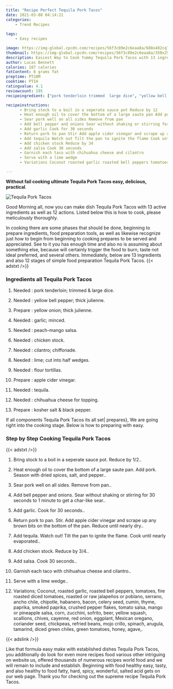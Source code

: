 ```yaml
---
title: "Recipe Perfect Tequila Pork Tacos"
date: 2021-03-08 04:14:21
categories:
    - Trend Recipes
    
tags:
    - Easy recipes

image: https://img-global.cpcdn.com/recipes/56f3c89e2c6eaa8a/680x482cq70/tequila-pork-tacos-recipe-main-photo.jpg
thumbnail: https://img-global.cpcdn.com/recipes/56f3c89e2c6eaa8a/350x250cq70/tequila-pork-tacos-recipe-main-photo.jpg
description: Easiest Way to Cook Yummy Tequila Pork Tacos with 13 ingredients and 12 stages of easy cooking.
author: Lucas Bennett
calories: 187 calories
fatContent: 6 grams fat
preptime: PT28M
cooktime: PT1H
ratingvalue: 4.1
reviewcount: 195
recipeingredient: ["pork tenderloin trimmed  large dice", "yellow bell pepper thick julienne", "yellow onion thick julienne", "garlic minced", "peachmango salsa", "chicken stock", "cilantro chiffonade", "lime cut into half wedges", "flour tortillas", "apple cider vinegar", "tequila", "chihuahua cheese for topping", "kosher salt  black pepper"]

recipeinstructions: 
      - Bring stock to a boil in a seperate sauce pot Reduce by 12 
      - Heat enough oil to cover the bottom of a large saute pan Add pork Season with dried spices salt and pepper 
      - Sear pork well on all sides Remove from pan 
      - Add bell pepper and onions Sear without shaking or stirring for 30 seconds to 1 minute to get a charlike sear 
      - Add garlic Cook for 30 seconds 
      - Return pork to pan Stir Add apple cider vinegar and scrape up any brown bits on the bottom of the pan Reduce until nearly dry 
      - Add tequila Watch out Tilt the pan to ignite the flame Cook until nearly evaporated 
      - Add chicken stock Reduce by 34 
      - Add salsa Cook 30 seconds 
      - Garnish each taco with chihuahua cheese and cilantro 
      - Serve with a lime wedge 
      - Variations Coconut roasted garlic roasted bell peppers tomatoes fire roasted diced tomatoes roasted or raw jalapeos or poblano serrano ancho chile chipotle habanero bacon celery seed cumin thyme paprika smoked paprika crushed pepper flakes tomato salsa mango or pineapple salsa corn zucchini sofrito beer yellow squash scallions chives cayenne red onion eggplant Mexican oregano coriander seed chickpeas refried beans mojo crillo spinach arugula tamarind diced green chiles green tomatoes honey agave

---
```




**Without fail cooking ultimate Tequila Pork Tacos easy, delicious, practical**. 


![Tequila Pork Tacos](https://img-global.cpcdn.com/recipes/56f3c89e2c6eaa8a/680x482cq70/tequila-pork-tacos-recipe-main-photo.jpg "Tequila Pork Tacos")




Good Morning all, now you can make dish Tequila Pork Tacos with 13 active ingredients as well as 12 actions. Listed below this is how to cook, please meticulously thoroughly.

In cooking there are some phases that should be done, beginning to prepare ingredients, food preparation tools, as well as likewise recognize just how to begin from beginning to cooking prepares to be served and appreciated. See to it you has enough time and also no is assuming about something else, because will certainly trigger the food to burn, taste not ideal preferred, and several others. Immediately, below are 13 ingredients and also 12 stages of simple food preparation Tequila Pork Tacos.
{{< adstxt />}}

### Ingredients all Tequila Pork Tacos


1. Needed  : pork tenderloin; trimmed &amp; large dice.

1. Needed  : yellow bell pepper; thick julienne.

1. Prepare  : yellow onion; thick julienne.

1. Needed  : garlic; minced.

1. Needed  : peach-mango salsa.

1. Needed  : chicken stock.

1. Needed  : cilantro; chiffonade.

1. Needed  : lime; cut into half wedges.

1. Needed  : flour tortillas.

1. Prepare  : apple cider vinegar.

1. Needed  : tequila.

1. Needed  : chihuahua cheese for topping.

1. Prepare  : kosher salt &amp; black pepper.



If all components Tequila Pork Tacos its all set| prepares}, We are going right into the cooking stage. Below is how to preparing with easy.

### Step by Step Cooking Tequila Pork Tacos

{{< adstxt />}}


1. Bring stock to a boil in a seperate sauce pot. Reduce by 1/2..



1. Heat enough oil to cover the bottom of a large saute pan. Add pork. Season with dried spices, salt, and pepper..



1. Sear pork well on all sides. Remove from pan..



1. Add bell pepper and onions. Sear without shaking or stirring for 30 seconds to 1 minute to get a char-like sear..



1. Add garlic. Cook for 30 seconds..



1. Return pork to pan. Stir. Add apple cider vinegar and scrape up any brown bits on the bottom of the pan. Reduce until nearly dry..



1. Add tequila. Watch out! Tilt the pan to ignite the flame. Cook until nearly evaporated..



1. Add chicken stock. Reduce by 3/4..



1. Add salsa. Cook 30 seconds..



1. Garnish each taco with chihuahua cheese and cilantro..



1. Serve with a lime wedge..



1. Variations; Coconut, roasted garlic, roasted bell peppers, tomatoes, fire roasted diced tomatoes, roasted or raw jalapeños or poblano, serrano, ancho chile, chipotle, habanero, bacon, celery seed, cumin, thyme, paprika, smoked paprika, crushed pepper flakes, tomato salsa, mango or pineapple salsa, corn, zucchini, sofrito, beer, yellow squash, scallions, chives, cayenne, red onion, eggplant, Mexican oregano, coriander seed, chickpeas, refried beans, mojo crillo, spinach, arugula, tamarind, diced green chiles, green tomatoes, honey, agave,.





{{< adslink />}}

Like that formula easy make with established dishes Tequila Pork Tacos, you additionally do look for even more recipes food various other intriguing on website us, offered thousands of numerous recipes world food and we will remain to include and establish. Beginning with food healthy easy, tasty, and also healthy to food fatty, hard, spicy, wonderful, salted acid gets on our web page. Thank you for checking out the supreme recipe Tequila Pork Tacos.
